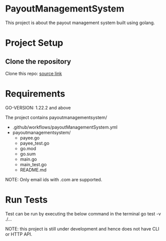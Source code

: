 # PayoutManagementSystem

This project is about the payout management system built using golang.

# Project Setup

## Clone the repository

Clone this repo: <a href = "https://github.com/Swarathmica-infraspec/payoutManagementSystem"> source link  </a>

# Requirements

GO-VERSION: 1.22.2 and above

The project contains payoutmanagementsystem/ <br>
- .github/workflows/payoutManagementSystem.yml <br>
- payoutmanagementsystem/
  - payee.go <br>
  - payee_test.go <br>
  - go.mod <br>
  - go.sum <br>
  - main.go <br>
  - main_test.go <br>
  - README.md <br>

NOTE: Only email ids with .com are supported.

# Run Tests

Test can be run by executing the below command in the terminal
  go test -v ./...

NOTE: this project is still under development and hence does not have CLI or HTTP API.
